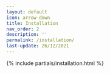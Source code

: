 ```yaml
---
layout: default
icon: arrow-down
title: Installation
nav_order: 2
description: ''
permalink: /installation/
last-update: 26/12/2021
---
```


{% include partials/installation.html %}